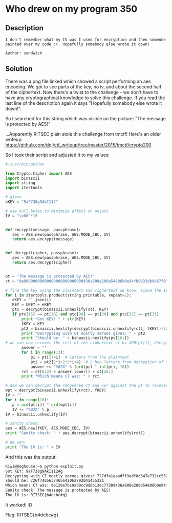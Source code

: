 # Who drew on my program 350

## Description

```
I don't remember what my IV was I used for encryption and then someone painted over my code :(. Hopefully somebody else wrote it down!

Author: sandw1ch
```

## Solution

There was a png file linked which showed a script performing an aes encoding.
We got to see parts of the key, no iv, and about the second half of the ciphertext.
Now there's a twist to the challenge - we don't have to have any cryptographical knowledge to solve this challenge.
If you read the last line of the description again it says "Hopefully somebody else wrote it down!". 

So I searched for this string which was visible on the picture: "The message is protected by AES!"

...Apparently RITSEC plain stole this challenge from tmctf!
Here's an older writeup: https://github.com/dqi/ctf_writeup/tree/master/2015/tmctf/crypto200

So I took their script and adjusted it to my values:
```python
#!/usr/bin/python

from Crypto.Cipher import AES
import binascii
import string
import itertools

# given
bKEY = "9aF738g9AkI112"

# use null bytes to minimize effect on output
IV = "\x00"*16


def encrypt(message, passphrase):
   aes = AES.new(passphrase, AES.MODE_CBC, IV)
   return aes.encrypt(message)


def decrypt(cipher, passphrase):
   aes = AES.new(passphrase, AES.MODE_CBC, IV)
   return aes.decrypt(cipher)


pt = "The message is protected by AES!"
ct = "9e00000000000000000000000000436a808e200a54806b0e94fb9633db9d67f0"

# find the key using the plaintext and ciphertext we know, since the IV has no effect on the decryption of the second block
for i in itertools.product(string.printable, repeat=2):
   eKEY = ''.join(i)
   KEY = bKEY + eKEY
   ptc = decrypt(binascii.unhexlify(ct), KEY)
   if ptc[16] == pt[16] and ptc[30] == pt[30] and ptc[31] == pt[31]:
       print "Got KEY: " + str(KEY)
       fKEY = KEY
       pt2 = binascii.hexlify(decrypt(binascii.unhexlify(ct), fKEY))[32:]
       print "Decrypting with CT mostly zeroes gives: " + pt2
       print "Should be: " + binascii.hexlify(pt[16:])
# we can now recover the rest of the ciphertext ct by XOR(pt[i], decrypted[i], since we chose ct 00 in all the positions we are going to recover
       answer = ""
       for i in range(13):
           pi = pt[17+i]  # letters from the plaintext
           pti = pt2[2*i+2:2*i+4]  # 2 hex letters from decryption of second block
           answer += "%02X" % (ord(pi) ^ int(pti, 16))
       rct = ct[0:2] + answer.lower() + ct[28:]
       print "Which means CT was: " + rct

# now we can decrypt the recovered ct and xor against the pt to recover the IV
wpt = decrypt(binascii.unhexlify(rct), fKEY)
IV = ""
for i in range(16):
   p = ord(pt[i]) ^ ord(wpt[i])
   IV += "%02X" % p
IV = binascii.unhexlify(IV)

# sanity check:
aes = AES.new(fKEY, AES.MODE_CBC, IV)
print "Sanity check: " + aes.decrypt(binascii.unhexlify(rct))

# We won!
print "The IV is: " + IV
```

And this was the output:

```bash
Kiwi@Doghouse:~$ python exploit.py 
Got KEY: 9aF738g9AkI112#g
Decrypting with CT mostly zeroes gives: 727dfa1eaadff9adf8d347e732cc5321
Should be: 726f7465637465642062792041455321
Which means CT was: 9e128e7bc9ab9cc9d8b13ec77389436a808e200a54806b0e94fb9633db9d67f0
Sanity check: The message is protected by AES!
The IV is: RITSEC{b4dcbc#g}
```

It worked! :D 

Flag: RITSEC{b4dcbc#g}

